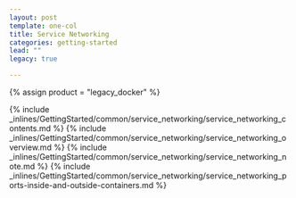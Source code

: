 ```yaml
---
layout: post
template: one-col
title: Service Networking
categories: getting-started
lead: ""
legacy: true

---
```

{% assign product = "legacy_docker" %}

{% include _inlines/GettingStarted/common/service_networking/service_networking_contents.md %}
{% include _inlines/GettingStarted/common/service_networking/service_networking_overview.md %}
{% include _inlines/GettingStarted/common/service_networking/service_networking_note.md %}
{% include _inlines/GettingStarted/common/service_networking/service_networking_ports-inside-and-outside-containers.md %}

